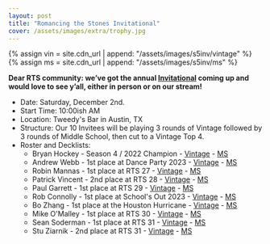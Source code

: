 ```yaml
---
layout: post
title: "Romancing the Stones Invitational"
cover: /assets/images/extra/trophy.jpg
---
```


{% assign vin = site.cdn_url | append: "/assets/images/s5inv/vintage" %}
{% assign ms = site.cdn_url | append:  "/assets/images/s5inv/ms" %}

**Dear RTS community: we’ve got the annual [Invitational](/invitational)
coming up and would love to see
y’all, either in person or on our stream!**

* Date: Saturday, December 2nd.
* Start Time: 10:00ish AM
* Location: Tweedy's Bar in Austin, TX
* Structure: Our 10 Invitees will be playing 3 rounds of Vintage followed by 3 rounds of
  Middle School, then cut to a Vintage Top 4.
* Roster and Decklists:
  * Bryan Hockey - Season 4 / 2022 Champion - [Vintage]({{vin}}/hockey_fixed.jpg) - [MS]({{ms}}/hockey.jpg)
  * Andrew Webb - 1st place at Dance Party 2023 - [Vintage]({{vin}}/webb.jpg) - [MS]({{ms}}/webb.jpg)
  * Robin Mannas - 1st place at RTS 27 - [Vintage]({{vin}}/robin.jpg) - [MS]({{ms}}/robin.jpg)
  * Patrick Vincent - 2nd place at RTS 28 - [Vintage]({{vin}}/pat.jpg) - [MS]({{ms}}/pat.jpg)
  * Paul Garrett - 1st place at RTS 29 - [Vintage]({{vin}}/paul.jpg) - [MS]({{ms}}/paul.jpg)
  * Rob Connolly - 1st place at School's Out 2023 - [Vintage]({{vin}}/rob.jpg) - [MS]({{ms}}/rob.jpg)
  * Bo Zhang - 1st place at the Houston Hurricane - [Vintage]({{vin}}/bo.jpg) - [MS]({{ms}}/bo.jpg)
  * Mike O'Malley - 1st place at RTS 30 - [Vintage]({{vin}}/mike.jpg) - [MS]({{ms}}/mike.jpg)
  * Sean Soderman - 1st place at RTS 31 - [Vintage]({{vin}}/sean.jpg) - [MS]({{ms}}/sean.jpg)
  * Stu Ziarnik - 2nd place at RTS 31 - [Vintage]({{vin}}/stu.jpg) - [MS]({{ms}}/stu.jpg)

